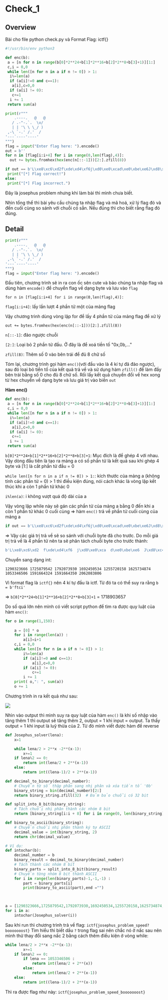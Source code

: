 # Check_1

## Overview

Bài cho file python check.py và Format Flag: ictf{}

```python
#!/usr/bin/env python3

def enc(b):
 a = [n for n in range(b[0]*2**24+b[1]*2**16+b[2]*2**8+b[3]+1)][1:]
 c,i = 0,0
 while len([n for n in a if n != 0]) > 1:
  i%=len(a)
  if (a[i]!=0 and c==1):
   a[i],c=0,0
  if (a[i] != 0):
   c+=1
  i += 1
 return sum(a)

print(r"""
    .----.   @   @
   / .-"-.`.  \v/
   | | '\ \ \_/ )
 ,-\ `-.' /.'  /
'---`----'----'
""")
flag = input("Enter flag here: ").encode()
out = b''
for n in [flag[i:i+4] for i in range(0,len(flag),4)]:
  out += bytes.fromhex(hex(enc(n[::-1]))[2:].zfill(8))

if out == b'L\xe8\xc6\xd2f\xde\xd4\xf6j\xd0\xe0\xcad\xe0\xbe\xe6J\xd8\xc4\xde`\xe6\xbe\xda>\xc8\xca\xca^\xde\xde\xc4^\xde\xde\xdez\xe8\xe6\xde':
 print("[*] Flag correct!")
else:
 print("[*] Flag incorrect.")
```

Đây là josephus problem nhưng khi làm bài thì mình chưa biết. 

Nhìn tổng thể thì bài yêu cầu chúng ta nhập flag và mã hoá, xử lý flag đó và đến cuối cùng so sánh với chuỗi có sẵn. Nếu đúng thì cho biết rằng flag đó đúng.

## Detail

```python
print(r"""
    .----.   @   @
   / .-"-.`.  \v/
   | | '\ \ \_/ )
 ,-\ `-.' /.'  /
'---`----'----'
""")
flag = input("Enter flag here: ").encode()
```

Đầu tiên, chương trình sẽ in ra con ốc sên cute và bảo chúng ta nhập flag và dùng hàm `encode()` để chuyển flag về dạng byte và lưu vào `flag`

`for n in [flag[i:i+4] for i in range(0,len(flag),4)]:` 

`flag[i:i+4]`: lấy lần lượt 4 phần tử một của mảng flag

Vậy chương trình dùng vòng lặp for để lấy 4 phần tử của mảng flag để xử lý

`out += bytes.fromhex(hex(enc(n[::-1]))[2:].zfill(8))`

`n[::-1]`: đảo ngược chuỗi

`[2:]`: Loại bỏ 2 phần tử đầu. Ở đây là để xoá tiền tố "0x,0b,..."

`zfill(8)`: Thêm số 0 vào bên trái để đủ 8 chữ số

Tóm lại, chương trình gọi hàm `enc()`(với đầu vào là 4 kí tự đã đảo ngược), sau đó loại bỏ tiền tố của kết quả trả về và sử dụng hàm `zfill()` để làm đầy bên trái bằng số 0 cho đủ 8 chữ số. Rồi lấy kết quả chuyển đổi về hex xong từ hex chuyển về dạng byte và lưu giá trị vào biến `out`

**Hàm enc()**

```python
def enc(b):
 a = [n for n in range(b[0]*2**24+b[1]*2**16+b[2]*2**8+b[3]+1)][1:]
 c,i = 0,0
 while len([n for n in a if n != 0]) > 1:
  i%=len(a)
  if (a[i]!=0 and c==1):
   a[i],c=0,0
  if (a[i] != 0):
   c+=1
  i += 1
 return sum(a)
```
`b[0]*2**24+b[1]*2**16+b[2]*2**8+b[3]+1`: Mục đích là để ghép 4 với nhau. Vậy dòng đầu tiên là tạo ra mảng a có số phần tử là kết quả sau khi ghép 4 byte và [1:] là cắt phần tử đầu = 0

`while len([n for n in a if n != 0]) > 1:`: kích thước của mảng a (không tính các phần tử = 0) > 1 thì điều kiện đúng, nói cách khác là vòng lặp kết thúc khi a còn 1 phần tử khác 0

`i%len(a)`: i không vượt quá độ dài của a

Vậy vòng lặp while này sẽ gán các phần tử của mảng a bằng 0 đến khi a còn 1 phần tử khác 0 cuối cùng => hàm `enc()` trả về phần tử cuối cùng của mảng a

```python
if out == b'L\xe8\xc6\xd2f\xde\xd4\xf6j\xd0\xe0\xcad\xe0\xbe\xe6J\xd8\xc4\xde`\xe6\xbe\xda>\xc8\xca\xca^\xde\xde\xc4^\xde\xde\xdez\xe8\xe6\xde': 
```

=> Vậy các giá trị trả về sẽ so sánh với chuỗi byte đã cho trước. Do mỗi giá trị trả về là 4 phần tử nên ta sẽ phân tách chuỗi byte cho trước thành:

```python
b'L\xe8\xc6\xd2  f\xde\xd4\xf6  j\xd0\xe0\xca  d\xe0\xbe\xe6  J\xd8\xc4\xde  `\xe6\xbe\xda  >\xc8\xca\xca  ^\xde\xde\xc4  ^\xde\xde\xde  z\xe8\xe6\xde'
```

Chuyển sang dạng int:

`1290323666 1725879542 1792073930 1692450534 1255720158 1625734874 1053346506 1591664324 1591664350 2062083806 `

Vì format flag là `ictf{}` nên 4 kí tự đầu là ictf. Từ đó ta có thể suy ra rằng `b = b'ftci'`

=> `b[0]*2**24+b[1]*2**16+b[2]*2**8+b[3]+1` = 1718903657

Do số quá lớn nên mình có viết script python để tìm ra được quy luật của hàm `enc()`:

```python
for o in range(1,150):
    
    a = [0] * o
    for i in range(len(a)) :
        a[i]=i+1
    c,i = 0,0
    while len([n for n in a if n != 0]) > 1:
        i%=len(a)
        if (a[i]!=0 and c==1):
            a[i],c=0,0 
        if (a[i] != 0):
            c+=1
        i += 1
    print( o,": ", sum(a))
    o += 1
```
Chương trình in ra kết quả như sau:

![](./img/While.png)

Nhìn vào output thì mình suy ra quy luật của hàm `enc()` là khi số nhập vào tăng thêm 1 thì output sẽ tăng thêm 2, output = 1 khi input = output. Ta thấy output = 1 khi input là luỹ thừa của 2. Từ đó mình viết được hàm để reverse 

```python
def Josephus_solver(lena):
    x=1

    while lena/2 > 2**x -2**(x-1):      
        x+=1
    if lena%2 == 0:
        return int(lena/2 + 2**(x-1))
    else:
        return int((lena-1)/2 + 2**(x-1))

def decimal_to_binary(decimal_number):
    # Chuyển từ số thập phân sang nhị phân và xóa tiền tố '0b'
    binary_string = bin(decimal_number)[2:]
    return binary_string.zfill(32)  # Đảm bảo chuỗi có 32 bit

def split_into_8_bit(binary_string):
    # Tách chuỗi nhị phân thành các nhóm 8 bit
    return [binary_string[i:i + 8] for i in range(0, len(binary_string), 8)]

def binary_to_ascii(binary_string):
    # Chuyển chuỗi nhị phân thành ký tự ASCII
    decimal_value = int(binary_string, 2)
    return chr(decimal_value)

# Ví dụ:
def intochar(b):
    decimal_number = b
    binary_result = decimal_to_binary(decimal_number)
    # Tách thành các nhóm 8 bit
    binary_parts = split_into_8_bit(binary_result)
    # Chuyển từng nhóm 8 bit thành ASCII
    for i in range(len(binary_parts)-1,-1,-1) :
        part = binary_parts[i]
        print(binary_to_ascii(part),end ="")
    


a = [1290323666,1725879542,1792073930,1692450534,1255720158,1625734874,1053346506,1591664324,1591664350,2062083806 ]
for i in a:
    intochar(Josephus_solver(i)) 
```
Sau khi run thì chương trình trả về flag:
`ictf{josephus_problem_speed?booooooost}`
Tìm hiểu thì biết dấu `?` trong flag sai nên chắc nó ở nấc sau nên mình thử thay đổi sang nấc 2 bằng cách thêm điều kiện ở vòng while:
```python
while lena/2 > 2**x -2**(x-1):      
        x+=1
    if lena%2 == 0:
        if lena == 1053346506 :
            return int(lena/2 + 2**(x))
        else:
            return int(lena/2 + 2**(x-1))
    else:
        return int((lena-1)/2 + 2**(x-1))
```
 Thì ra được flag như này:
`ictf{josephus_problem_speed_booooooost}`










